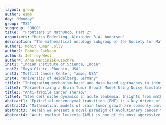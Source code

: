 ```yaml
---
layout: group
author: esmb
day: "Monday"
group: "MS2"
subgroup: "ONCO"
title:  "Frontiers in MathOnco, Part 2"
organizers: "Heiko Enderling, Alexander R.A. Anderson"
description: "The mathematical oncology subgroup of the Society for Mathematical Biology is growing, reflecting the increasing number of scientific publications on the mathematical modeling of cancer. Cancer models are being developed to answer a diversity of questions, that cover almost every cancer type and stage, including how we might better understand or treat this deadly disease. The specific modelling approach used varies widely, while some models are phenomenological in nature following a bottom-up approach, other models are more top-down data-driven. This two-part minisymposium showcases the breadth of mathematical oncology research from scientists at both Universities and Hospitals at different career stages form around the world to spur discussions and collaborations in the field of mathematical modeling of cancer."
author1: Mohit Kumar Jolly
author2: Pamela Jackson
author3: Jeffrey West
author4: Anna Marciniak-Czochra
inst1: "Indian Institute of Science, India"
inst2: "Mayo Clinic, Phoenix, USA"
inst3: "Moffitt Cancer Center, Tampa, USA"
inst4: "University of Heidelberg, Germany"
title1: "Integrating mechanism-based and data-based approaches to identify hybrid epithelial/mesenchymal phenotypes"
title2: "Parameterizing a Brain Tumor Growth Model Using Noisy Simulated MRIs"
title3: "Anti-fragile Cancer Therapy"
title4: "Stem cell niche dynamics in acute leukemia: Insights from mathematical modeling"
abstract1: "Epithelial–mesenchymal transition (EMT) is a key driver of metastasis and therapy resistance. During EMT, cells lose their epithelial traits and acquire mesenchymal ones to varying degrees. Recent evidence has suggested that cells need not necessarily display 'pure' epithelial or mesenchymal states, but can stably acquire one or more hybrid epithelial/mesenchymal (E/M) ones. In silico, in vitro and in vivo analysis indicates that these hybrid E/M states can be more aggressive and perhaps the 'fittest' for metastasis, thus identifying mechanisms enabling these hybrid E/M states is crucial for decoding tumor aggressiveness. Using an integrative approach involving mechanism-based models to identify master regulators of such hybrid E/M phenotypes, data-based models to decipher transcriptomics signatures specific to the hybrid E/M phenotypes, and experiments to test our predictions, we have identified how these hybrid E/M cell states may be maintained via cell-autonomous and non-cell autonomous mechanisms. Our work also highlights that the hybrid E/M specific signatures associate with worse clinicopathological traits, thus offering a mechanistic basis for its aggressiveness and pinpointing novel putative targets."
abstract2: "Mathematical models of brain tumor growth are commonly parameterized using volumes of abnormal regions segmented from magnetic resonance imaging (MRI). For imaging-level brain tumor growth modeling, such as the Proliferation-Invasion (PI) model and its more complex variants, the abnormality region requires an assumption for the tumor cell density. This assumption is necessary to make estimates regarding the shape of the leading edge, however the use of an assumption can be limiting. Searching across MRI images that have been simulated across the model parameter space could eliminate the need for a cell density assumption, however noisy MRIs will reduce the reliability of such a technique. Our objective is to determine if matching the noise between simulations and MRIs can increase our ability to predict model parameters based on an image's characteristics. We generated phantom brain tumors using the Proliferation-Invasion-Hypoxia-Necrosis-Angiogenesis- Edema (PIHNA-E) model. One hundred unique phantoms were created assuming 10 different rates of migration (D [mm2/year]) and 10 different rates of proliferation ( [1/year])]. PIHNA-E simulations were then passed into a MRI signal model for generating simulated T2-weighted MRIs. We created two independent runs of six sets of 100 simulated MRIs, with each set incorporating a different level noise. The first run represented simulated images with known D and or 'ground truth', while the second run represented candidate 'real-world' noisy images for which we would have not normally known D and . We then compared each noise level from the second 'real-world' run to each noise level from the first 'ground truth' run. Within each set comparison, we calculated the L2-norm of twelve statistical features for each image in the second 'real-world' set relative to the 'ground truth' set of images. The D and of the 'ground truth' image with the lowest L2-norm relative to the 'real-world' image were selected as the predicted parameters. For each noise level, a prediction rate is calculated by assessing the percentage rate that the L2-norm-based selection was correct. As expected, the prediction rates decreased overall as the image noise level increased. For 'real- world' images with limited noise, creating a similar noise level in the 'ground truth' images did enable higher prediction rates of D and . Future directions of this work include repeating these methods across additional replicates and exploring processing steps for reducing MRI noise, which could increase our prediction rate of D."
abstract3: "Herein we present a novel paradigm of evolutionary cancer therapy based on the 'anti-fragility' of the drug dose-response function. Anti-fragility is a situation where the curvature of the dose-response function is convex, mathematically defined as a positive second derivative. This positive curvature is associated with benefits from increased variance or unevenness of a treatment schedule. For example, if the curvature is positive near a dose of ‘x’, continuous administration of x may have a less efficacious response compared to a regimen that switches equally between 120% of x and 80% of x, even though both regimens use the same total drug. Although dose-response data is readily available, such second-order effects are typically ignored. Nonlinear sigmoidal dose-response curves are ubiquitous in medicine and have both convex and concave regions. Selection pressure due to treatment selects for resistant phenotypes over time. In response, the magnitude of dose response curvature and the  convex-concave inflection point both decrease in value. The key insight is that dose-response convexity ('anti-fragility') decreases in proportion to the amount of resistance in the tumor population. This provides a time-dependent metric which 1) predicts the emergence of resistance and 2) determines the optimal subsequent dosing strategy. We demonstrate this paradigm using a Hill function model parameterized by in vitro experimental data of H3122 non-small cell lung cancer cell lines confronted to 10 different drugs. Through this dataset, we present antifragility applied to 1) treatment resistance, 2) collateral sensitivity, and 3) combination therapy."
abstract4: "Acute myeloid leukemia (AML) is one of the most aggressive blood cancers. The cancer originates from a small population of so called leukemia stem cells (LSC) that survive treatment and trigger re- lapse. During the course of the disease leukemic cells accumulate in the bone marrow and impair healthy blood cell formation. The impact of this interaction on the clinical course of the disease remains not well understood. We develop and validate a mathematical model of stem cell competition in the human hematopoietic stem cell niche. Model simulations predict how processes in the stem cell niche affect the speed of disease progression. Combining the mathematical model with data of individual patients, we quantify the selective pressure LSC exert on HSC and demonstrate model's prognostic significance. We develop a novel model-based risk-stratification approach. This approach allows extracting prognostic information from counts of healthy and malignant cells at the time of diagnosis. We demonstrate its feasibility based on a cohort of ALDH-rare AML patients and show that the model-based risk strati- fication is an independent predictor of disease free and overall survival. This proof of concept study shows how model-based interpretation of patient data can improve prognostic scoring and contribute to personalization of treatment. The talk is based on joint works with Thomas Stiehl (Institute of Applied Mathematics, Heidelberg University), Wenwen Wang and Christoph Lutz (Heidelberg Medical Clinic)."
---
```


